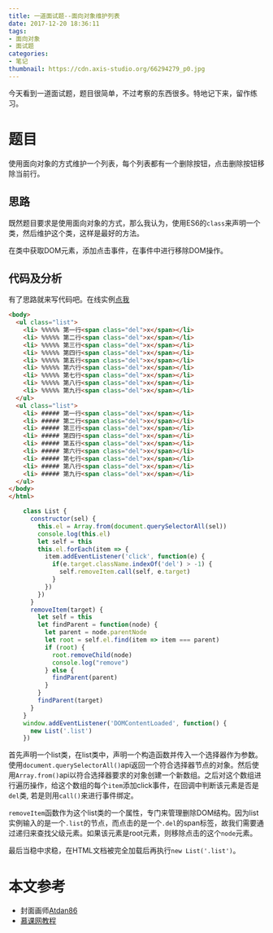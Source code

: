 ```yaml
---
title: 一道面试题--面向对象维护列表
date: 2017-12-20 18:36:11
tags:
- 面向对象
- 面试题
categories:
- 笔记
thumbnail: https://cdn.axis-studio.org/66294279_p0.jpg
---
```


今天看到一道面试题，题目很简单，不过考察的东西很多。特地记下来，留作练习。

# 题目

使用面向对象的方式维护一个列表，每个列表都有一个删除按钮，点击删除按钮移除当前行。

## 思路

既然题目要求是使用面向对象的方式，那么我认为，使用ES6的`class`来声明一个类，然后维护这个类，这样是最好的方法。

在类中获取DOM元素，添加点击事件，在事件中进行移除DOM操作。

## 代码及分析

有了思路就来写代码吧。在线实例[点我](https://codepen.io/charexcalibur/pen/rpeXzz)

```html
<body>
  <ul class="list">
    <li> %%%%% 第一行<span class="del">x</span></li>
    <li> %%%%% 第二行<span class="del">x</span></li>
    <li> %%%%% 第三行<span class="del">x</span></li>
    <li> %%%%% 第四行<span class="del">x</span></li>
    <li> %%%%% 第五行<span class="del">x</span></li>
    <li> %%%%% 第六行<span class="del">x</span></li>
    <li> %%%%% 第七行<span class="del">x</span></li>
    <li> %%%%% 第八行<span class="del">x</span></li>
    <li> %%%%% 第九行<span class="del">x</span></li>
  </ul>
  <ul class="list">
    <li> ##### 第一行<span class="del">x</span></li>
    <li> ##### 第二行<span class="del">x</span></li>
    <li> ##### 第三行<span class="del">x</span></li>
    <li> ##### 第四行<span class="del">x</span></li>
    <li> ##### 第五行<span class="del">x</span></li>
    <li> ##### 第六行<span class="del">x</span></li>
    <li> ##### 第七行<span class="del">x</span></li>
    <li> ##### 第八行<span class="del">x</span></li>
    <li> ##### 第九行<span class="del">x</span></li>
  </ul>
</body>
</html>
```

```js
    class List {
      constructor(sel) {
        this.el = Array.from(document.querySelectorAll(sel))
        console.log(this.el)
        let self = this
        this.el.forEach(item => {
          item.addEventListener('click', function(e) {
            if(e.target.className.indexOf('del') > -1) {
              self.removeItem.call(self, e.target)
            }
          })
        })
      }
      removeItem(target) {
        let self = this
        let findParent = function(node) {
          let parent = node.parentNode
          let root = self.el.find(item => item === parent)
          if (root) {
            root.removeChild(node)
            console.log("remove")
          } else {
            findParent(parent)
          }
        }
        findParent(target)
      }
    }
    window.addEventListener('DOMContentLoaded', function() {
      new List('.list')
    })
```

首先声明一个list类，在list类中，声明一个构造函数并传入一个选择器作为参数。使用`document.querySelectorAll()`api返回一个符合选择器节点的对象。然后使用`Array.from()`api以符合选择器要求的对象创建一个新数组。之后对这个数组进行遍历操作，给这个数组的每个`item`添加click事件，在回调中判断该元素是否是`del`类, 若是则用`call()`来进行事件绑定。

`removeItem`函数作为这个list类的一个属性，专门来管理删除DOM结构。因为list实例输入的是一个`.list`的节点，而点击的是一个`.del`的span标签，故我们需要通过递归来查找父级元素。如果该元素是root元素，则移除点击的这个`node`元素。

最后当稳中求稳，在HTML文档被完全加载后再执行`new List('.list')`。

# 本文参考

- 封面画师[Atdan86](https://twitter.com/Atdan86)
- [慕课网教程](https://www.imooc.com/)